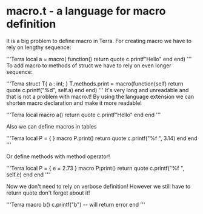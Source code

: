 <!-- macro.md -->

# macro.t - a language for macro definition

It is a big problem to define macro in Terra. For creating  macro 
we have to rely on lengthy sequence:

'''Terra
    local a = macro( 
    function() 
        return quote 
            c.printf"Hello" 
        end
    end)
'''
To add macro to methods of struct we have to rely on even longer sequence:

'''Terra
    struct T{
        a : int;
    }
    T.methods.print = macro(function(self)
        return quote
            c.printf("%d", self.a)
        end
    end)
'''
It's very long and unreadable and that is not a problem with macro.t! By using the language extension we can shorten
macro declaration and make it more readable!

'''Terra
    local macro a()
        return quote
            c.printf"Hello"
        end
    end
'''

Also we can define macros in tables

'''Terra
    local P = {
    }
    macro P.print()
        return quote
            c.printf("%f ", 3.14)
        end
    end
'''

Or define methods with method operator!

'''Terra
    local P = {
        e = 2.73
    }
    macro P:print()
        return quote
            c.printf("%f ", self.e)
        end
    end
'''

Now we don't need to rely on verbose definition! However we still have to return 
quote don't forget about it!

'''Terra
    macro b()
        c.printf("b") -- will return error
    end
'''

